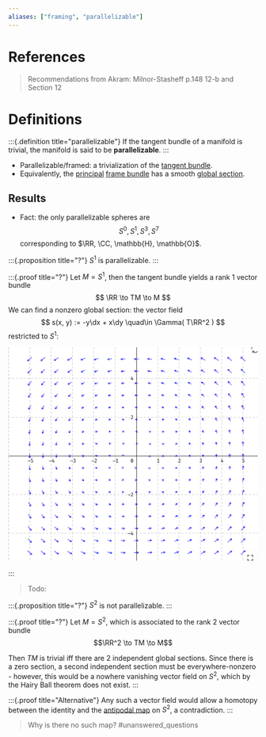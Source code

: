 ```yaml
---
aliases: ["framing", "parallelizable"]
---
```


# References

> Recommendations from Akram:
Milnor-Stasheff p.148 12-b and Section 12

# Definitions

:::{.definition title="parallelizable"}
If the tangent bundle of a manifold is trivial, the manifold is said to be **parallelizable**.
:::

- Parallelizable/framed: a trivialization of the [tangent bundle](tangent%20bundle.md).
- Equivalently, the [principal](principal%20bundle.md) [frame bundle](frame%20bundle.md) has a smooth [global section](section%20of%20a%20bundle.md).


## Results

- Fact: the only parallelizable spheres are 
$$
S^0, S^1, S^3, S^7
$$ 
corresponding to $\RR, \CC, \mathbb{H}, \mathbb{O}$.

:::{.proposition title="?"}
$S^1$ is parallelizable.
:::

:::{.proof title="?"}
Let $M = S^1$, then the tangent bundle yields a rank 1 vector bundle
$$
\RR \to TM \to M
$$
We can find a nonzero global section: the vector field 
$$
s(x, y) := -y\dx + x\dy \quad\in \Gamma( T\RR^2 )
$$ 
restricted to $S^1$:

![](../attachments/Pasted%20image%2020210510004301.png)

:::

> Todo: 

:::{.proposition title="?"}
$S^2$ is not parallelizable.
:::

:::{.proof title="?"}
Let $M = S^2$, which is associated to the rank 2 vector bundle
$$\RR^2 \to TM \to M$$

Then $TM$ is trivial iff there are 2 independent global sections. Since there is a zero section, a second independent section must be everywhere-nonzero - however, this would be a nowhere vanishing vector field on $S^2$, which by the Hairy Ball theorem does not exist.
:::

:::{.proof title="Alternative"}
Any such a vector field would allow a homotopy between the identity and the [antipodal map](antipodal%20map) on $S^2$, a contradiction.
:::

> Why is there no such map? #unanswered_questions 








